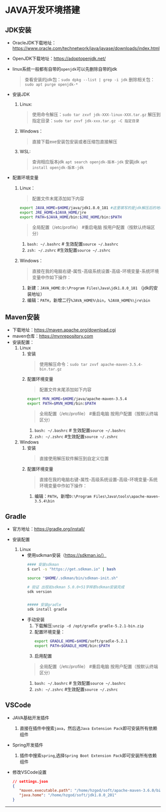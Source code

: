 # JAVA开发环境搭建

## JDK安装

* OracleJDK下载地址：https://www.oracle.com/technetwork/java/javase/downloads/index.html
* OpenJDK下载地址：https://adoptopenjdk.net/
* linux系统一般都有自带的`openjdk`可以先删除自带的jdk
  > 查看安装的jdk包：`sudo dpkg --list | grep -i jdk`
  > 删除相关包：`sudo apt purge openjdk-*`

* 安装JDK
    1. Linux:
        > 使用命令解压：`sudo tar zxvf jdk-XXX-linux-XXX.tar.gz`
        > 解压到指定目录：`sudo tar zxvf jdk-xxx.tar.gz -C 指定目录`
    1. Windows：
        > 直接下载exe安装包安装或者压缩包直接解压
    1. WSL:
        > 查询相应版本jdk `apt search openjdk-版本-jdk`
        > 安装jdk `apt install openjdk-版本-jdk`
* 配置环境变量
  1. Linux：
     > 配置文件末尾添加如下内容

       ```bash
       export JAVA_HOME=$HOME/java/jdk1.8.0_181 #这里填写的是jdk解压后的地址
       export JRE_HOME=$JAVA_HOME/jre
       export PATH=$JAVA_HOME/bin:$JRE_HOME/bin:$PATH
       ```
     > 全局配置（/etc/profile） #重启电脑
     > 按用户配置（按默认终端区分）
       1. `bash: ~/.bashrc` # 生效配置`source ~/.bashrc`
       1. `zsh: ~/.zshrc` #生效配置`source ~/.zshrc`
  1. Windows：
     > 直接在我的电脑右键-属性-高级系统设置-高级-环境变量-系统环境变量中作如下操作：
       1. 新建：`JAVA_HOME:D:\Program Files\Java\jdk1.8.0_181` （jdk的安装地址）
       1. 编辑：`PATH`，新增二行`%JAVA_HOME%\bin`，`%JAVA_HOME%\jre\bin`

## Maven安装

* 下载地址：https://maven.apache.org/download.cgi
* maven仓库：https://mvnrepository.com
* 安装配置：
  1. Linux
     1. 安装
        > 使用解压命令：`sudo tar zxvf apache-maven-3.5.4-bin.tar.gz`
     1. 配置环境变量
        > 配置文件末尾添加如下内容
          ```bash
          export MVN_HOME=$HOME/java/apache-maven-3.5.4
          export PATH=$MVN_HOME/bin:$PATH
          ```
        > 全局配置（/etc/profile） #重启电脑
        > 按用户配置（按默认终端区分）
        1. `bash: ~/.bashrc` # 生效配置`source ~/.bashrc`
        1. `zsh: ~/.zshrc` #生效配置`source ~/.zshrc`
  1. Windows
     1. 安装
        > 直接使用解压软件解压到自定义位置
     1. 配置环境变量
        > 直接在我的电脑右键-属性-高级系统设置-高级-环境变量-系统环境变量中作如下操作：
        1. 编辑：`PATH`，新增`D:\Program Files\Java\tools\apache-maven-3.5.4\bin`

## Gradle

* 官方地址：https://gradle.org/install/

* 安装配置
   1. Linux
      * 使用sdkman安装（https://sdkman.io/）
         ```bash
         #### 安装sdkman
         $ curl -s "https://get.sdkman.io" | bash

         source "$HOME/.sdkman/bin/sdkman-init.sh"

         # 验证 出现如sdkman 5.0.0+51字样即sdkman安装完成
         sdk version


         ##### 安装gradle
         sdk install gradle
         ```
      * 手动安装
         1. 下载解压:`unzip -d /opt/gradle gradle-5.2.1-bin.zip`
         1. 配置环境变量：
            ```bash
            export GRADLE_HOME=$HOME/soft/gradle-5.2.1
            export PATH=$GRADLE_HOME/bin:$PATH
            ```
         1. 启用配置
         > 全局配置（/etc/profile） #重启电脑
         > 按用户配置（按默认终端区分）
         1. `bash: ~/.bashrc` # 生效配置`source ~/.bashrc`
         1. `zsh: ~/.zshrc` #生效配置`source ~/.zshrc`

## VSCode

* JAVA基础开发插件
  1. 直接在插件中搜索`java`，然后选`Java Extension Pack`即可安装所有依赖组件

* Spring开发插件
  1. 插件中搜索`spring`,选择`Spring Boot Extension Pack`即可安装所有依赖组件

* 修改VSCode设置

   ```json
   // settings.json
   {
      "maven.executable.path": "/home/hzgod/soft/apache-maven-3.6.0/bin/mvn",
      "java.home": "/home/hzgod/soft/jdk1.8.0_201"
   }
   ```

---
